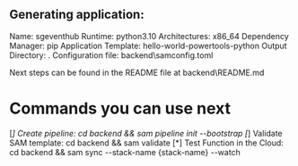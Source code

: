 Generating application:
-----------------------
Name: sgeventhub
Runtime: python3.10
Architectures: x86_64
Dependency Manager: pip
Application Template: hello-world-powertools-python
Output Directory: .
Configuration file: backend\samconfig.toml

Next steps can be found in the README file at backend\README.md


Commands you can use next
=========================
[*] Create pipeline: cd backend && sam pipeline init --bootstrap
[*] Validate SAM template: cd backend && sam validate
[*] Test Function in the Cloud: cd backend && sam sync --stack-name {stack-name} --watch